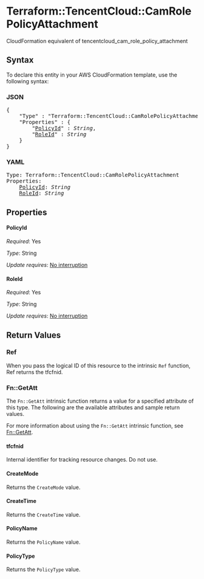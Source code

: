 # Terraform::TencentCloud::CamRolePolicyAttachment

CloudFormation equivalent of tencentcloud_cam_role_policy_attachment

## Syntax

To declare this entity in your AWS CloudFormation template, use the following syntax:

### JSON

<pre>
{
    "Type" : "Terraform::TencentCloud::CamRolePolicyAttachment",
    "Properties" : {
        "<a href="#policyid" title="PolicyId">PolicyId</a>" : <i>String</i>,
        "<a href="#roleid" title="RoleId">RoleId</a>" : <i>String</i>
    }
}
</pre>

### YAML

<pre>
Type: Terraform::TencentCloud::CamRolePolicyAttachment
Properties:
    <a href="#policyid" title="PolicyId">PolicyId</a>: <i>String</i>
    <a href="#roleid" title="RoleId">RoleId</a>: <i>String</i>
</pre>

## Properties

#### PolicyId

_Required_: Yes

_Type_: String

_Update requires_: [No interruption](https://docs.aws.amazon.com/AWSCloudFormation/latest/UserGuide/using-cfn-updating-stacks-update-behaviors.html#update-no-interrupt)

#### RoleId

_Required_: Yes

_Type_: String

_Update requires_: [No interruption](https://docs.aws.amazon.com/AWSCloudFormation/latest/UserGuide/using-cfn-updating-stacks-update-behaviors.html#update-no-interrupt)

## Return Values

### Ref

When you pass the logical ID of this resource to the intrinsic `Ref` function, Ref returns the tfcfnid.

### Fn::GetAtt

The `Fn::GetAtt` intrinsic function returns a value for a specified attribute of this type. The following are the available attributes and sample return values.

For more information about using the `Fn::GetAtt` intrinsic function, see [Fn::GetAtt](https://docs.aws.amazon.com/AWSCloudFormation/latest/UserGuide/intrinsic-function-reference-getatt.html).

#### tfcfnid

Internal identifier for tracking resource changes. Do not use.

#### CreateMode

Returns the <code>CreateMode</code> value.

#### CreateTime

Returns the <code>CreateTime</code> value.

#### PolicyName

Returns the <code>PolicyName</code> value.

#### PolicyType

Returns the <code>PolicyType</code> value.

